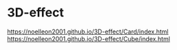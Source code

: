 # 3D-effect
https://noelleon2001.github.io/3D-effect/Card/index.html
https://noelleon2001.github.io/3D-effect/Cube/index.html
